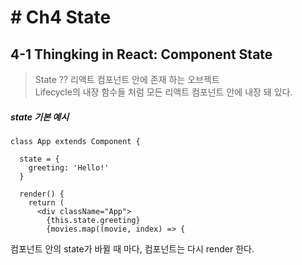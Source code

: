 # # Ch4 State
## 4-1 Thingking in React: Component State

> State ?? 리액트 컴포넌트 안에 존재 하는 오브젝트  
Lifecycle의 내장 함수들 처럼 모든 리액트 컴포넌트 안에 내장 돼 있다.  

##### state 기본 예시
```
class App extends Component {

  state = {
    greeting: 'Hello!'
  }

  render() {
    return (
      <div className="App">
        {this.state.greeting}
        {movies.map((movie, index) => {
```

컴포넌트 안의 state가 바뀔 때 마다, 컴포넌트는 다시 render 한다.
